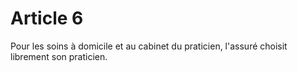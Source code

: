 # Article 6

Pour les soins à domicile et au cabinet du praticien, l'assuré choisit librement son praticien.
